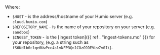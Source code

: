 Where:

* `$HOST` - is the address/hostname of your Humio server (e.g. `cloud.humio.com`)
* `$REPOSITORY_NAME` - is the name of your repository on your server (e.g. `sandbox`)
* `$INGEST_TOKEN` - is the [ingest token]({{ ref . "ingest-tokens.md" }}) for your repository, (e.g. a string such as `fS6Kdlb0clqe0UwPcc4slvNFP3Qn1COzG9DEVLw7v0Ii`).

